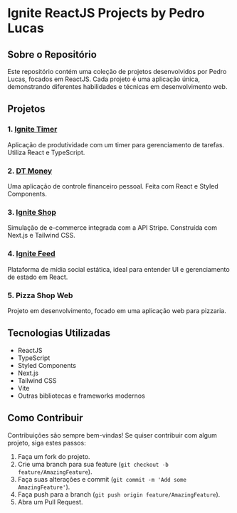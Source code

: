 # Ignite ReactJS Projects by Pedro Lucas

## Sobre o Repositório

Este repositório contém uma coleção de projetos desenvolvidos por Pedro Lucas, focados em ReactJS. Cada projeto é uma aplicação única, demonstrando diferentes habilidades e técnicas em desenvolvimento web.

## Projetos

### 1. [Ignite Timer](https://github.com/pdro-lucas/ignite-reactjs/tree/feature/pizza-shop-web/02-ignite-timer)
Aplicação de produtividade com um timer para gerenciamento de tarefas. Utiliza React e TypeScript.

### 2. [DT Money](https://github.com/pdro-lucas/ignite-reactjs/tree/feature/pizza-shop-web/03-dt-money)
Uma aplicação de controle financeiro pessoal. Feita com React e Styled Components.

### 3. [Ignite Shop](https://github.com/pdro-lucas/ignite-reactjs/tree/feature/pizza-shop-web/04-ignite-shop)
Simulação de e-commerce integrada com a API Stripe. Construída com Next.js e Tailwind CSS.

### 4. [Ignite Feed](https://github.com/pdro-lucas/ignite-reactjs/tree/feature/pizza-shop-web/ignite-feed-ts)
Plataforma de mídia social estática, ideal para entender UI e gerenciamento de estado em React.

### 5. Pizza Shop Web
Projeto em desenvolvimento, focado em uma aplicação web para pizzaria.

## Tecnologias Utilizadas

- ReactJS
- TypeScript
- Styled Components
- Next.js
- Tailwind CSS
- Vite
- Outras bibliotecas e frameworks modernos

## Como Contribuir

Contribuições são sempre bem-vindas! Se quiser contribuir com algum projeto, siga estes passos:

1. Faça um fork do projeto.
2. Crie uma branch para sua feature (`git checkout -b feature/AmazingFeature`).
3. Faça suas alterações e commit (`git commit -m 'Add some AmazingFeature'`).
4. Faça push para a branch (`git push origin feature/AmazingFeature`).
5. Abra um Pull Request.

